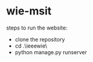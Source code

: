 # wie-msit
steps to run the website:
 <ul>
 <li>clone the repository 
 <li>cd .\ieeewie\
 <li>python manage.py runserver
